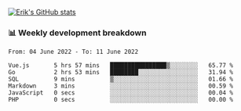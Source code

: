 [![Erik's GitHub stats](https://github-readme-stats.vercel.app/api?username=erik-petrov&theme=nightowl&show_icons=true)](https://github.com/anuraghazra/github-readme-stats)

### 📊 Weekly development breakdown
<!--START_SECTION:waka-->

```text
From: 04 June 2022 - To: 11 June 2022

Vue.js       5 hrs 57 mins   ████████████████▒░░░░░░░░   65.77 %
Go           2 hrs 53 mins   ████████░░░░░░░░░░░░░░░░░   31.94 %
SQL          9 mins          ▒░░░░░░░░░░░░░░░░░░░░░░░░   01.66 %
Markdown     3 mins          ░░░░░░░░░░░░░░░░░░░░░░░░░   00.59 %
JavaScript   0 secs          ░░░░░░░░░░░░░░░░░░░░░░░░░   00.04 %
PHP          0 secs          ░░░░░░░░░░░░░░░░░░░░░░░░░   00.00 %
```

<!--END_SECTION:waka-->

